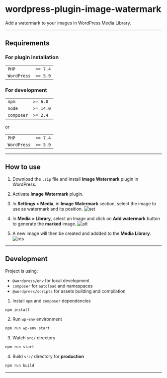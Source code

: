 # wordpress-plugin-image-watermark

Add a watermark to your images in WordPress Media Library.

---

## Requirements

### For plugin installation

|             |          |
| ----------- | -------- |
| `PHP`       | `>= 7.4` |
| `WordPress` | `>= 5.9` |

### For development

|            |           |
| ---------- | --------- |
| `npm`      | `>= 6.0`  |
| `node`     | `>= 14.0` |
| `composer` | `>= 2.4`  |

or

|             |          |
| ----------- | -------- |
| `PHP`       | `>= 7.4` |
| `WordPress` | `>= 5.9` |

---

## How to use

1. Download the `.zip` file and install **Image Watermark** plugin in WordPress.

2. Activate **Image Watermark** plugin.

3. In **Settings > Media**, in **Image Watermark** section, select the image to use as watermark and its position.
![set](https://user-images.githubusercontent.com/57893611/218752063-182387f0-af22-4385-b3f6-49b6785c814f.PNG)

4. In **Media > Library**, select an Image and click on **Add watermark** button to generate the **marked** image.
![att](https://user-images.githubusercontent.com/57893611/218752141-70c38519-aa66-4d5a-a7da-53ba4fc3620b.PNG)

5. A new image will then be created and addded to the **Media Library**.
![res](https://user-images.githubusercontent.com/57893611/218752181-abf162bc-7b08-461b-b45d-b489663f7ae0.PNG)


---

## Development

Project is using:

- `@wordpress/env` for local development
- `composer` for `autoload` and namespaces
- `@wordpress/scripts` for assets building and compilation

1. Install `npm` and `composer` dependencies

```sh
npm install
```

2. Run `wp-env` environment

```sh
npm run wp-env start
```

3. Watch `src/` directory

```sh
npm run start
```

4. Build `src/` directory for **production**

```sh
npm run build
```

---
